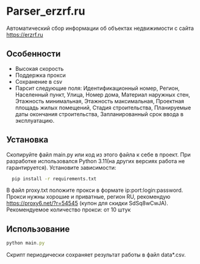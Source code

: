 
# Parser_erzrf.ru
Автоматический сбор информации об объектах недвижимости с сайта https://erzrf.ru

## Особенности

- Высокая скорость
- Поддержка прокси
- Сохранение в csv
- Парсит следующие поля: 
Идентификационный номер,
Регион,
Населенный пункт,
Улица,
Номер дома,
Материал наружных стен,
Этажность минимальная,
Этажность максимальная,
Проектная площадь жилых помещений,
Стадия строительства,
Планируемые даты окончания строительства,
Запланированный срок ввода в эксплуатацию.


## Установка

Скопируйте файл main.py или код из этого файла к себе в проект. При разработке использовался Python 3.11(на других версиях работа не гарантируется). Установите зависимости:

```bash
  pip install -r requirements.txt
```
В файл proxy.txt положите прокси в формате ip:port:login:password.
Прокси нужны хорошие и приватные, регион RU, рекомендую https://proxy6.net/?r=54545  (купон для скидки SdSq8wCwJA). Рекомендуемое количество прокси: от 10 штук
## Использование

```javascript
python main.py
```
Скрипт периодически сохраняет результат работы в файл data*.csv. 




